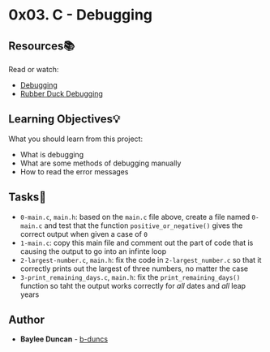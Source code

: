 # 0x03. C - Debugging

## Resources:books:
Read or watch:
* [Debugging](https://intranet.hbtn.io/rltoken/d9DlWbeYPEpdYCg_ffsBuQ)
* [Rubber Duck Debugging](https://intranet.hbtn.io/rltoken/FPQ5Oy6_PK_v9aCuvX_zNQ)
   
## Learning Objectives:bulb:
What you should learn from this project:

* What is debugging
* What are some methods of debugging manually
* How to read the error messages
  
## Tasks:notebook:  
   
* `0-main.c`, `main.h`: based on the `main.c` file above, create a file named `0-main.c` and test that the function `positive_or_negative()` gives the correct output when given a case of `0`  
* `1-main.c`: copy this main file and comment out the part of code that is causing the output to go into an infinte loop  
* `2-largest-number.c`, `main.h`: fix the code in `2-largest_number.c` so that it correctly prints out the largest of three numbers, no matter the case  
* `3-print_remaining_days.c`, `main.h`: fix the `print_remaining_days()` function so taht the output works correctly for *all* dates and *all* leap years  
  
## Author
* **Baylee Duncan** - [b-duncs](https://github.com/b-duncs)
